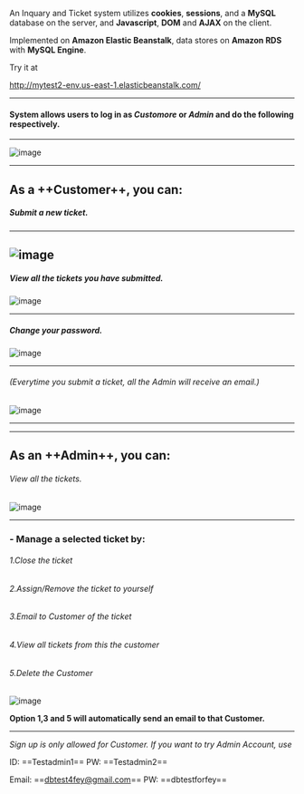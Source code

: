 An Inquary and Ticket system utilizes **cookies**, **sessions**, and a **MySQL** database on the server, and **Javascript**, **DOM** and **AJAX** on the client.

Implemented on **Amazon Elastic Beanstalk**, data stores on **Amazon RDS** with **MySQL Engine**.

Try it at 

http://mytest2-env.us-east-1.elasticbeanstalk.com/

---

#### System allows users to log in as ***Customore*** or ***Admin*** and do the following respectively.

---


![image](https://66.media.tumblr.com/ddb67b4944b096a0f7ff8271ca789c2c/tumblr_obxe2vHktn1u4k668o1_540.png)




---

## As a ++Customer++, you can:



#####     Submit a new ticket.

---

![image](https://67.media.tumblr.com/5ad225faa0d48c34e706cb45aba94051/tumblr_obxe6xrmxx1u4k668o1_1280.png)
-----

#####     View all the tickets you have submitted.
![image](https://66.media.tumblr.com/2d4386cb6dbfa9d6690517781a4ceb6f/tumblr_obxemwgnUp1u4k668o1_1280.png)


---

#####     Change your password.


![image](https://66.media.tumblr.com/4f0b6869e220d8ea98030ac9af5ab590/tumblr_obxee6ovXE1u4k668o1_1280.png)



---------------
###### (Everytime you submit a ticket, all the Admin will receive an email.)

![image](https://67.media.tumblr.com/3f801cf2e7715d281e8c46c29c2a165c/tumblr_obxeibpUWG1u4k668o1_1280.png)




---

---
## As an ++Admin++, you can:

###### View all the tickets.
![image](https://65.media.tumblr.com/5db5dad56c36d71833a7a66f346299af/tumblr_obxepy8auK1u4k668o1_1280.png)


---

### - Manage a selected ticket by:
 
######     1.Close the ticket

######     2.Assign/Remove the ticket to yourself
    
######     3.Email to Customer of the ticket
    
######     4.View all tickets from this the customer
    
######     5.Delete the Customer

![image](https://66.media.tumblr.com/fb4fd38b01b033a41ad01860c44f1950/tumblr_obxewf8RmS1u4k668o1_1280.png)


**Option 1,3 and 5 will automatically send an email to that Customer.**

-----




*Sign up is only allowed for Customer.*
*If you want to try Admin Account, use*

ID: ==Testadmin1==   PW: ==Testadmin2==

Email: ==dbtest4fey@gmail.com==    PW: ==dbtestforfey==
